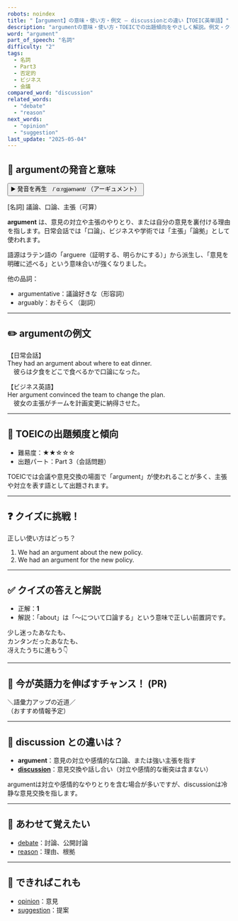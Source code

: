 ```yaml
---
robots: noindex
title: "【argument】の意味・使い方・例文 ― discussionとの違い【TOEIC英単語】"
description: "argumentの意味・使い方・TOEICでの出題傾向をやさしく解説。例文・クイズ付きでdiscussionとの違いもわかりやすく学べます。"
word: "argument"
part_of_speech: "名詞"
difficulty: "2"
tags:
  - 名詞
  - Part3
  - 否定的
  - ビジネス
  - 会議
compared_word: "discussion"
related_words:
  - "debate"
  - "reason"
next_words:
  - "opinion"
  - "suggestion"
last_update: "2025-05-04"
---
```


## 🔰 argumentの発音と意味

<button class="play-audio" onclick="playTTS('argument')">
  <span class="play-audio-main">
    ▶️ 発音を再生　/ˈɑːrɡjəmənt/
  </span>
  <span class="play-audio-sub">
    （アーギュメント）
  </span>
</button>

[名詞] 議論、口論、主張（可算）

**argument** は、意見の対立や主張のやりとり、または自分の意見を裏付ける理由を指します。日常会話では「口論」、ビジネスや学術では「主張」「論拠」として使われます。

語源はラテン語の「arguere（証明する、明らかにする）」から派生し、「意見を明確に述べる」という意味合いが強くなりました。

他の品詞：  
- argumentative：議論好きな（形容詞）
- arguably：おそらく（副詞）

---

## ✏️ argumentの例文

【日常会話】  
They had an argument about where to eat dinner.  
　彼らは夕食をどこで食べるかで口論になった。

【ビジネス英語】  
Her argument convinced the team to change the plan.  
　彼女の主張がチームを計画変更に納得させた。

---

## 🎯 TOEICの出題頻度と傾向

- 難易度：★★☆☆☆
- 出題パート：Part 3（会話問題）

TOEICでは会議や意見交換の場面で「argument」が使われることが多く、主張や対立を表す語として出題されます。

---

## ❓ クイズに挑戦！

正しい使い方はどっち？

1. We had an argument about the new policy.  
2. We had an argument for the new policy.

---

## ✅ クイズの答えと解説

- 正解：**1**
- 解説：「about」は「～について口論する」という意味で正しい前置詞です。

少し迷ったあなたも、  
カンタンだったあなたも、  
冴えたうちに進もう👇️

---

## 🚀 今が英語力を伸ばすチャンス！ (PR)

<div class="info-center">
＼語彙力アップの近道／<br>  
（おすすめ情報予定）
</div>

---

## 🤔  discussion との違いは？

- **argument**：意見の対立や感情的な口論、または強い主張を指す
- **[discussion](/discussion)**：意見交換や話し合い（対立や感情的な衝突は含まない）

argumentは対立や感情的なやりとりを含む場合が多いですが、discussionは冷静な意見交換を指します。

---

## 🧩 あわせて覚えたい

- [debate](/debate)：討論、公開討論
- [reason](/reason)：理由、根拠

---

## 📖 できればこれも

- [opinion](/opinion)：意見
- [suggestion](/suggestion)：提案

<!-- cvid: aid48_bid48 -->
